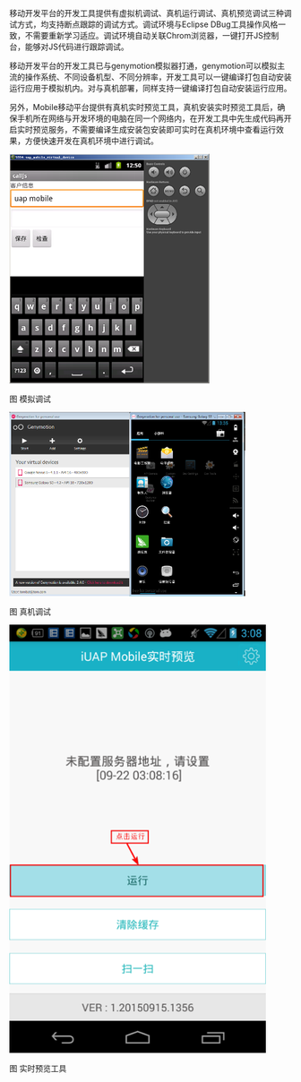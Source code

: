 
移动开发平台的开发工具提供有虚拟机调试、真机运行调试、真机预览调试三种调试方式，均支持断点跟踪的调试方式。调试环境与Eclipse DBug工具操作风格一致，不需要重新学习适应。调试环境自动关联Chrom浏览器，一键打开JS控制台，能够对JS代码进行跟踪调试。



移动开发平台的开发工具已与genymotion模拟器打通，genymotion可以模拟主流的操作系统、不同设备机型、不同分辨率，开发工具可以一键编译打包自动安装运行应用于模拟机内。对与真机部署，同样支持一键编译打包自动安装运行应用。



另外，Mobile移动平台提供有真机实时预览工具，真机安装实时预览工具后，确保手机所在网络与开发环境的电脑在同一个网络内，在开发工具中先生成代码再开启实时预览服务，不需要编译生成安装包安装即可实时在真机环境中查看运行效果，方便快速开发在真机环境中进行调试。



![](/assets/31.png)

 图 模拟调试



![](/assets/32.png)

 图 真机调试



![](/assets/34.png)

 图 实时预览工具



